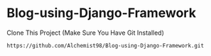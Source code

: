 # Blog-using-Django-Framework

Clone This Project (Make Sure You Have Git Installed)
```
https://github.com/Alchemist98/Blog-using-Django-Framework.git
```
